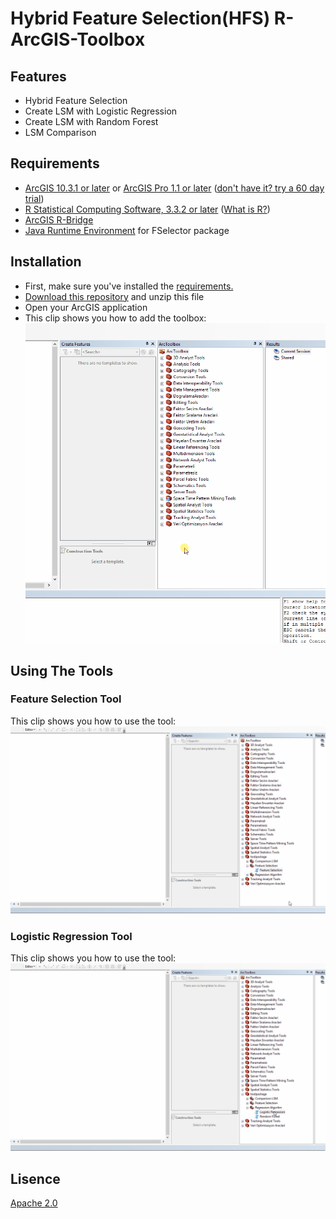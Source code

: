 # Hybrid Feature Selection(HFS) R-ArcGIS-Toolbox

## Features

* Hybrid Feature Selection
* Create LSM with Logistic Regression
* Create LSM with Random Forest
* LSM Comparison
## Requirements

* [ArcGIS 10.3.1 or later](http://desktop.arcgis.com/en/desktop/) or [ArcGIS Pro 1.1 or later](http://pro.arcgis.com/en/pro-app/) ([don't have it? try a 60 day trial](http://www.esri.com/software/arcgis/arcgis-for-desktop/free-trial))
* [R Statistical Computing Software, 3.3.2 or later](http://cran.cnr.berkeley.edu/bin/windows/base/) ([What is R?](http://www.r-project.org/about.html))
* [ArcGIS R-Bridge](https://github.com/R-ArcGIS/r-bridge)
* [Java Runtime Environment](https://www.java.com/en/download/) for FSelector package

## Installation

* First, make sure you've installed the [requirements.](https://github.com/emrehanks/R-ArcGIS/blob/master/README.md#requirements)
* [Download this repository](https://github.com/emrehanks/R-ArcGIS/archive/master.zip) and unzip this file
* Open your ArcGIS application
* This clip shows you how to add the toolbox:
![](https://github.com/emrehanks/R-ArcGIS/blob/master/img/addtoolbox.gif)


## Using The Tools

### Feature Selection Tool
This clip shows you how to use the tool:
![](https://github.com/emrehanks/R-ArcGIS/blob/master/img/featureselectionExecute.gif)


### Logistic Regression Tool
This clip shows you how to use the tool:
![](https://github.com/emrehanks/R-ArcGIS/blob/master/img/LogRegExecute.gif)


## Lisence

[Apache 2.0](LISENCE)

